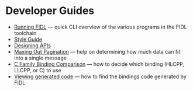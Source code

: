 #  Developer Guides

* [Running FIDL][cli] &mdash; quick CLI overview of the various programs in the
  FIDL toolchain
* [Style Guide][style]
* [Designing APIs][designing-apis]
* [Maxing Out Pagination][pagination] &mdash; help on determining how much data
   can fit into a single message
* [C Family Binding Comparison][c-family] &mdash; how to decide which binding
  (HLCPP, LLCPP, or C) to use
* [Viewing generated code][generated-code] &mdash; how to find the bindings code
  generated by FIDL

<!-- xrefs -->
[cli]: /development/languages/fidl/guides/cli.md
[style]: /development/languages/fidl/guides/style.md
[designing-apis]: /development/languages/fidl/guides/api-design.md
[pagination]: /development/languages/fidl/guides/max-out-pagination.md
[c-family]: /development/languages/fidl/guides/c-family-comparison.md
[generated-code]: /development/languages/fidl/guides/generated-code.md
